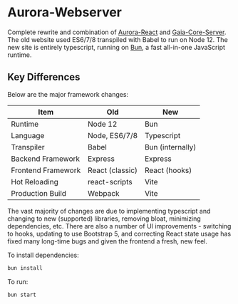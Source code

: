 # Aurora-Webserver

Complete rewrite and combination of [Aurora-React](https://github.com/sierra-m/Aurora-React) and
[Gaia-Core-Server](https://github.com/sierra-m/Gaia-Core-Server). The old website used ES6/7/8 transpiled
with Babel to run on Node 12. The new site is entirely typescript, running on [Bun](https://bun.sh),
a fast all-in-one JavaScript runtime.

## Key Differences

Below are the major framework changes:

| Item               | Old             | New              |
|--------------------|-----------------|------------------|
| Runtime            | Node 12         | Bun              |
| Language           | Node, ES6/7/8   | Typescript       |
| Transpiler         | Babel           | Bun (internally) |
| Backend Framework  | Express         | Express          |
| Frontend Framework | React (classic) | React (hooks)    |
| Hot Reloading      | react-scripts   | Vite             |
| Production Build   | Webpack         | Vite             |

The vast majority of changes are due to implementing typescript and changing to new (supported) libraries,
removing bloat, minimizing dependencies, etc. There are also a number of UI improvements - switching to hooks,
updating to use Bootstrap 5, and correcting React state usage has fixed many long-time bugs and given the
frontend a fresh, new feel.

To install dependencies:

```bash
bun install
```

To run:

```bash
bun start
```
